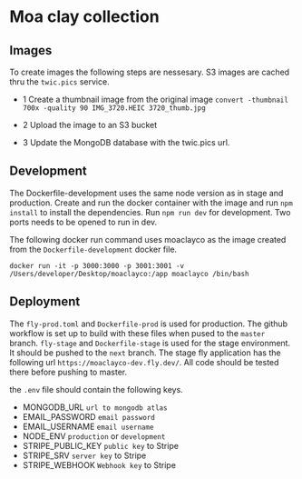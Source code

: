 # Moa clay collection

## Images
To create images the following steps are nessesary. S3 images are cached thru the `twic.pics` service.

 - 1 Create a thumbnail image from the original image
 `convert -thumbnail 700x -quality 90 IMG_3720.HEIC 3720_thumb.jpg`

 - 2 Upload the image to an S3 bucket
 - 3 Update the MongoDB database with the twic.pics url.


## Development
The Dockerfile-development uses the same node version as in stage and production. Create and run the docker container with the image and run `npm install` to install the dependencies. Run `npm run dev` for development. Two ports needs to be opened to run in dev.

The following docker run command uses moaclayco as the image created from the `Dockerfile-development` docker file. 

`docker run -it -p 3000:3000 -p 3001:3001 -v /Users/developer/Desktop/moaclayco:/app moaclayco /bin/bash`


## Deployment
The `fly-prod.toml` and `Dockerfile-prod` is used for production. The github workflow is set up to build with these files when pused to the `master` branch. `fly-stage` and `Dockerfile-stage` is used for the stage environment. It should be pushed to the `next` branch. The stage fly application has the following url `https://moaclayco-dev.fly.dev/`. All code should be tested there before pushing to master. 

the `.env` file should contain the following keys.

 - MONGODB_URL `url to mongodb atlas`
 - EMAIL_PASSWORD `email password`
 - EMAIL_USERNAME `email username`
 - NODE_ENV `production` or `development`
 - STRIPE_PUBLIC_KEY `public key` to Stripe
 - STRIPE_SRV `server key` to Stripe
 - STRIPE_WEBHOOK `Webhook key` to Stripe
